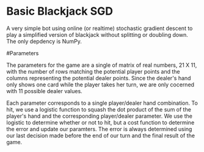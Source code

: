 # Basic Blackjack SGD

A very simple bot using online (or realtime) stochastic gradient descent to play a simplified version of blackjack without splitting or doubling down. The only depdency is NumPy.

#Parameters

The parameters for the game are a single of matrix of real numbers, 21 X 11, with the number of rows matching the potential player points and the columns representing the potential dealer points. Since the dealer's hand only shows one card while the player takes her turn, we are only cocerned with 11 possible dealer values.

Each parameter corresponds to a single player/dealer hand combination. To hit, we use a logistic function to squash the dot product of the sum of the player's hand and the corresponding player/dealer parameter. We use the logistic to determine whether or not to hit, but a cost function to determine the error and update our paramters. The error is always determined using our last decision made before the end of our turn and the final result of the game. 
